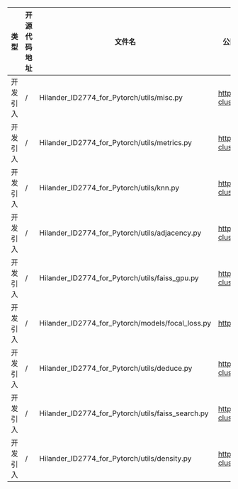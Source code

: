 | 类型     | 开源代码地址                                                                                                                           | 文件名                                                | 公网IP地址/公网URL地址/域名/邮箱地址 | 用途说明   |
|--------|----------------------------------------------------------------------------------------------------------------------------------|----------------------------------------------------|-----------------------|--------|
| 开发引入 | / | Hilander_ID2774_for_Pytorch/utils/misc.py | https://github.com/yl-1993/learn-to-cluster | 源码实现 |
| 开发引入 | / | Hilander_ID2774_for_Pytorch/utils/metrics.py | https://github.com/yl-1993/learn-to-cluster | 源码实现 |
| 开发引入 | / | Hilander_ID2774_for_Pytorch/utils/knn.py | https://github.com/yl-1993/learn-to-cluster | 源码实现 |
| 开发引入 | / | Hilander_ID2774_for_Pytorch/utils/adjacency.py | https://github.com/yl-1993/learn-to-cluster | 源码实现 |
| 开发引入 | / | Hilander_ID2774_for_Pytorch/utils/faiss_gpu.py | https://github.com/yl-1993/learn-to-cluster | 源码实现 |
| 开发引入 | / | Hilander_ID2774_for_Pytorch/models/focal_loss.py | https://zhuanlan.zhihu.com/p/28527749 | 相关说明 |
| 开发引入 | / | Hilander_ID2774_for_Pytorch/utils/deduce.py | https://github.com/yl-1993/learn-to-cluster | 源码实现 |
| 开发引入 | / | Hilander_ID2774_for_Pytorch/utils/faiss_search.py | https://github.com/yl-1993/learn-to-cluster | 源码实现 |
| 开发引入 | / | Hilander_ID2774_for_Pytorch/utils/density.py | https://github.com/yl-1993/learn-to-cluster | 源码实现 |
